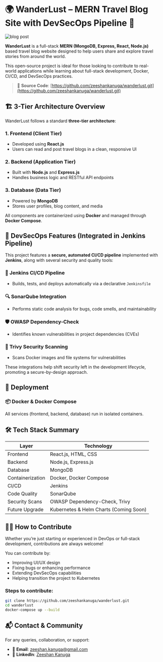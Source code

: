 # 🌍 WanderLust – MERN Travel Blog Site with DevSecOps Pipeline 🚀

![blog post](https://github.com/user-attachments/assets/931cd196-b149-4b6a-8a5a-7b2d3232b3b7)

**WanderLust** is a full-stack **MERN (MongoDB, Express, React, Node.js)** based travel blog website designed to help users share and explore travel stories from around the world.

This open-source project is ideal for those looking to contribute to real-world applications while learning about full-stack development, Docker, CI/CD, and DevSecOps practices.

> 🔗 **Source Code**: [https://github.com/zeeshankanuga/wanderlust.git](https://github.com/zeeshankanuga/wanderlust.git)


## 🏗️ 3-Tier Architecture Overview

WanderLust follows a standard **three-tier architecture**:

### 1. **Frontend (Client Tier)**
- Developed using **React.js**
- Users can read and post travel blogs in a clean, responsive UI

### 2. **Backend (Application Tier)**
- Built with **Node.js** and **Express.js**
- Handles business logic and RESTful API endpoints

### 3. **Database (Data Tier)**
- Powered by **MongoDB**
- Stores user profiles, blog content, and media

All components are containerized using **Docker** and managed through **Docker Compose**.


## 🔐 DevSecOps Features (Integrated in Jenkins Pipeline)

This project features a **secure, automated CI/CD pipeline** implemented with **Jenkins**, along with several security and quality tools:

### 🔁 Jenkins CI/CD Pipeline
- Builds, tests, and deploys automatically via a declarative `Jenkinsfile`

### 🔍 SonarQube Integration
- Performs static code analysis for bugs, code smells, and maintainability

### 🛡️ OWASP Dependency-Check
- Identifies known vulnerabilities in project dependencies (CVEs)

### 🧪 Trivy Security Scanning
- Scans Docker images and file systems for vulnerabilities

These integrations help shift security left in the development lifecycle, promoting a secure-by-design approach.

## 🚀 Deployment

### 📦 Docker & Docker Compose
All services (frontend, backend, database) run in isolated containers.


## 🛠️ Tech Stack Summary

| Layer            | Technology                                 |
|------------------|---------------------------------------------|
| Frontend         | React.js, HTML, CSS                         |
| Backend          | Node.js, Express.js                         |
| Database         | MongoDB                                     |
| Containerization | Docker, Docker Compose                      |
| CI/CD            | Jenkins                                     |
| Code Quality     | SonarQube                                   |
| Security Scans   | OWASP Dependency-Check, Trivy               |
| Future Upgrade   | Kubernetes & Helm Charts (Coming Soon)      |

## 🧑‍💻 How to Contribute

Whether you’re just starting or experienced in DevOps or full-stack development, contributions are always welcome!

You can contribute by:

- Improving UI/UX design
- Fixing bugs or enhancing performance
- Extending DevSecOps capabilities
- Helping transition the project to Kubernetes

### Steps to contribute:

```bash
git clone https://github.com/zeeshankanuga/wanderlust.git
cd wanderlust
docker-compose up --build
```

## 📬 Contact & Community

For any queries, collaboration, or support:

- 📧 **Email**: [zeeshan.kanuga@gmail.com](mailto:zeeshan.kanuga@gmail.com)
- 💼 **LinkedIn**: [Zeeshan Kanuga](https://www.linkedin.com/in/zeeshan-kanuga-6635857a/)
